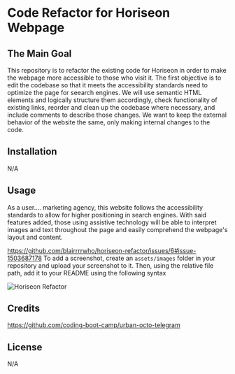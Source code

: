 # Code Refactor for Horiseon Webpage

## The Main Goal
This repository is to refactor the existing code for Horiseon in order to make the webpage more accessible to those who visit it. The first objective is to edit the codebase so that it meets the accessibility standards need to optimize the page for seearch engines. We will use semantic HTML elements and logically structure them accordingly, check functionality of existing links, reorder and clean up the codebase where necessary, and include comments to describe those changes. We want to keep the external behavior of the website the same, only making internal changes to the code. 

## Installation
N/A

## Usage
As a user....
marketing agency, this website follows the accessibility standards to allow for higher positioning in search engines. With said features added, those using assistive technology will be able to interpret images and text throughout the page and easily comprehend the webpage's layout and content. 


https://github.com/blairrrrwho/horiseon-refactor/issues/6#issue-1503687178
To add a screenshot, create an `assets/images` folder in your repository and upload your screenshot to it. Then, using the relative file path, add it to your README using the following syntax

![Horiseon Refactor](assets/images/horiseon-refactor-screenshot.png)


## Credits
https://github.com/coding-boot-camp/urban-octo-telegram

## License
N/A
